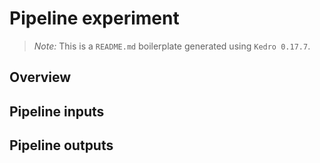 # Pipeline experiment

> *Note:* This is a `README.md` boilerplate generated using `Kedro 0.17.7`.

## Overview

<!---
Please describe your modular pipeline here.
-->

## Pipeline inputs

<!---
The list of pipeline inputs.
-->

## Pipeline outputs

<!---
The list of pipeline outputs.
-->
